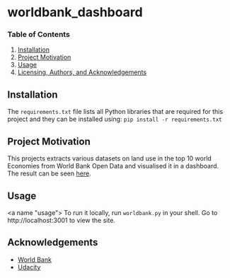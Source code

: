 # worldbank_dashboard


### Table of Contents

1. [Installation](#installation)
2. [Project Motivation](#motivation)
3. [Usage](#usage)
5. [Licensing, Authors, and Acknowledgements](#licensing)

## Installation <a name="installation"></a>
The `requirements.txt` file lists all Python libraries that are required for this project and they can be installed using:
```pip install -r requirements.txt```

## Project Motivation<a name="motivation"></a>
This projects extracts various datasets on land use in the top 10 world Economies from World Bank Open Data  and visualised it in a dashboard.
The result can be seen [here](https://worldbank-dashbord-udacity.herokuapp.com/).

## Usage
<a name "usage"></a>
To run it locally, run `worldbank.py` in your shell. Go to http://localhost:3001 to view the site.

## Acknowledgements<a name="licensing"></a>

* [World Bank](https://data.worldbank.org/)
* [Udacity](https://www.udacity.com/)
